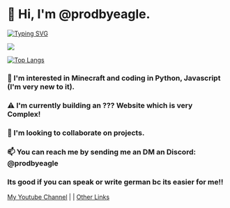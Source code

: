 # 👋 Hi, I'm @prodbyeagle.
[![Typing SVG](https://readme-typing-svg.demolab.com?font=SF+Pro+Medium&pause=1000&color=C488FF&multiline=true&random=false&width=435&lines=HELP+ME+AN+STALKER)](https://git.io/typing-svg)

![](https://github-readme-stats.vercel.app/api?username=prodbyeagle&show_icons=true&theme=radical)

[![Top Langs](https://github-readme-stats.vercel.app/api/top-langs/?username=prodbyeagle)](https://github.com/anuraghazra/github-readme-stats)


### 👀 I'm interested in Minecraft and coding in Python, Javascript (I'm very new to it).

### ⚠️ I'm currently building an ??? Website which is very Complex!

### 💞️ I'm looking to collaborate on projects.

### 📫 You can reach me by sending me an DM an Discord: @prodbyeagle

### Its good if you can speak or write german bc its easier for me!!

[My Youtube Channel](https://youtube.com/channel/UCuQBjUEYZk8CtVKtgSK0LEg) | | [Other Links](https://linktr.ee/prodbyeagle)

